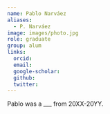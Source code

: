 ```yaml
---
name: Pablo Narváez
aliases:
  - P. Narváez
image: images/photo.jpg
role: graduate
group: alum
links:
  orcid: 
  email: 
  google-scholar: 
  github: 
  twitter: 
---
```


Pablo was a ___ from 20XX-20YY.